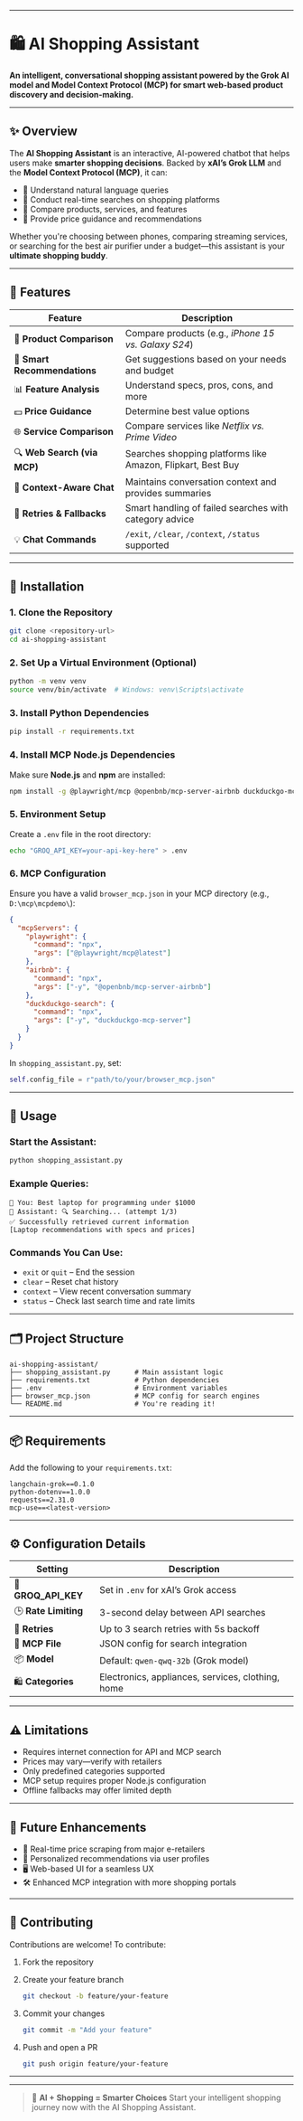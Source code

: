 
---

# 🛍️ AI Shopping Assistant

**An intelligent, conversational shopping assistant powered by the Grok AI model and Model Context Protocol (MCP) for smart web-based product discovery and decision-making.**

---

## ✨ Overview

The **AI Shopping Assistant** is an interactive, AI-powered chatbot that helps users make **smarter shopping decisions**. Backed by **xAI’s Grok LLM** and the **Model Context Protocol (MCP)**, it can:

* 🧠 Understand natural language queries
* 🔎 Conduct real-time searches on shopping platforms
* 🛒 Compare products, services, and features
* 💸 Provide price guidance and recommendations

Whether you're choosing between phones, comparing streaming services, or searching for the best air purifier under a budget—this assistant is your **ultimate shopping buddy**.

---

## 🧩 Features

| Feature                      | Description                                                 |
| ---------------------------- | ----------------------------------------------------------- |
| 🔄 **Product Comparison**    | Compare products (e.g., *iPhone 15 vs. Galaxy S24*)         |
| 🎯 **Smart Recommendations** | Get suggestions based on your needs and budget              |
| 📊 **Feature Analysis**      | Understand specs, pros, cons, and more                      |
| 💵 **Price Guidance**        | Determine best value options                                |
| 🌐 **Service Comparison**    | Compare services like *Netflix vs. Prime Video*             |
| 🔍 **Web Search (via MCP)**  | Searches shopping platforms like Amazon, Flipkart, Best Buy |
| 💬 **Context-Aware Chat**    | Maintains conversation context and provides summaries       |
| 🔁 **Retries & Fallbacks**   | Smart handling of failed searches with category advice      |
| 💡 **Chat Commands**         | `/exit`, `/clear`, `/context`, `/status` supported          |

---

## 🚀 Installation

### 1. Clone the Repository

```bash
git clone <repository-url>
cd ai-shopping-assistant
```

### 2. Set Up a Virtual Environment (Optional)

```bash
python -m venv venv
source venv/bin/activate  # Windows: venv\Scripts\activate
```

### 3. Install Python Dependencies

```bash
pip install -r requirements.txt
```

### 4. Install MCP Node.js Dependencies

Make sure **Node.js** and **npm** are installed:

```bash
npm install -g @playwright/mcp @openbnb/mcp-server-airbnb duckduckgo-mcp-server
```

### 5. Environment Setup

Create a `.env` file in the root directory:

```bash
echo "GROQ_API_KEY=your-api-key-here" > .env
```

### 6. MCP Configuration

Ensure you have a valid `browser_mcp.json` in your MCP directory (e.g., `D:\mcp\mcpdemo\`):

```json
{
  "mcpServers": {
    "playwright": {
      "command": "npx",
      "args": ["@playwright/mcp@latest"]
    },
    "airbnb": {
      "command": "npx",
      "args": ["-y", "@openbnb/mcp-server-airbnb"]
    },
    "duckduckgo-search": {
      "command": "npx",
      "args": ["-y", "duckduckgo-mcp-server"]
    }
  }
}
```

In `shopping_assistant.py`, set:

```python
self.config_file = r"path/to/your/browser_mcp.json"
```

---

## 🧠 Usage

### Start the Assistant:

```bash
python shopping_assistant.py
```

### Example Queries:

```text
🛒 You: Best laptop for programming under $1000  
🤖 Assistant: 🔍 Searching... (attempt 1/3)  
✅ Successfully retrieved current information  
[Laptop recommendations with specs and prices]
```

### Commands You Can Use:

* `exit` or `quit` – End the session
* `clear` – Reset chat history
* `context` – View recent conversation summary
* `status` – Check last search time and rate limits

---

## 🗂️ Project Structure

```
ai-shopping-assistant/
├── shopping_assistant.py      # Main assistant logic
├── requirements.txt           # Python dependencies
├── .env                       # Environment variables
├── browser_mcp.json           # MCP config for search engines
└── README.md                  # You're reading it!
```

---

## 📦 Requirements

Add the following to your `requirements.txt`:

```
langchain-grok==0.1.0
python-dotenv==1.0.0
requests==2.31.0
mcp-use==<latest-version>
```

---

## ⚙️ Configuration Details

| Setting               | Description                                       |
| --------------------- | ------------------------------------------------- |
| 🔑 **GROQ\_API\_KEY** | Set in `.env` for xAI’s Grok access               |
| 🕒 **Rate Limiting**  | 3-second delay between API searches               |
| 🔁 **Retries**        | Up to 3 search retries with 5s backoff            |
| 📁 **MCP File**       | JSON config for search integration                |
| 📦 **Model**          | Default: `qwen-qwq-32b` (Grok model)              |
| 🛍️ **Categories**    | Electronics, appliances, services, clothing, home |

---

## ⚠️ Limitations

* Requires internet connection for API and MCP search
* Prices may vary—verify with retailers
* Only predefined categories supported
* MCP setup requires proper Node.js configuration
* Offline fallbacks may offer limited depth

---

## 🔮 Future Enhancements

* 🛒 Real-time price scraping from major e-retailers
* 🧬 Personalized recommendations via user profiles
* 🖥️ Web-based UI for a seamless UX
* 🛠️ Enhanced MCP integration with more shopping portals

---

## 🤝 Contributing

Contributions are welcome!
To contribute:

1. Fork the repository
2. Create your feature branch

   ```bash
   git checkout -b feature/your-feature
   ```
3. Commit your changes

   ```bash
   git commit -m "Add your feature"
   ```
4. Push and open a PR

   ```bash
   git push origin feature/your-feature
   ```

---

---

> 🧠 **AI + Shopping = Smarter Choices**
> Start your intelligent shopping journey now with the AI Shopping Assistant.

